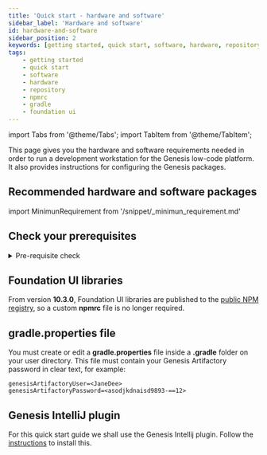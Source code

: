 ```yaml
---
title: 'Quick start - hardware and software'
sidebar_label: 'Hardware and software'
id: hardware-and-software
sidebar_position: 2
keywords: [getting started, quick start, software, hardware, repository, npmrc, gradle, foundation ui]
tags:
    - getting started
    - quick start
    - software
    - hardware
    - repository
    - npmrc
    - gradle
    - foundation ui
---
```


import Tabs from '@theme/Tabs';
import TabItem from '@theme/TabItem';

This page gives you the hardware and software requirements needed in order to run a development workstation for the Genesis low-code platform. It also provides instructions for configuring the Genesis packages.

## Recommended hardware and software packages

import MinimunRequirement from '/snippet/_minimun_requirement.md'

<MinimunRequirement />

## Check your prerequisites

<details>
  <summary>Pre-requisite check</summary>
    <li>JDK11 - <code>java --version </code> </li>
    <li>Node - <code>node --version </code> </li>
    <li>npm - <code>npm --version </code> </li>
    <br></br>
    <p>Make sure that your current versions are compatible with the requirements.</p>
</details>

## Foundation UI libraries
From version **10.3.0**, Foundation UI libraries are published to the [public NPM registry](https://www.npmjs.com/~genesisnpm?activeTab=packages), so a custom **npmrc** file is no longer required.

## gradle.properties file
You must create or edit a **gradle.properties** file inside a **.gradle** folder on your user directory. This file must contain your Genesis Artifactory password in clear text, for example:


```shell
genesisArtifactoryUser=<JaneDee>
genesisArtifactoryPassword=<asodjkdnaisd9893-==12>
```

## Genesis IntelliJ plugin
For this quick start guide we shall use the Genesis Intellij plugin. Follow the [instructions](../../../server/tooling/intellij-plugin/) to install this.